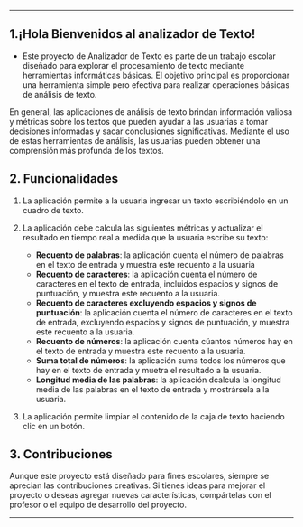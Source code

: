 ***

## 1.¡Hola Bienvenidos al analizador de Texto!

* Este proyecto de Analizador de Texto es parte de un trabajo escolar diseñado para explorar el
  procesamiento de texto mediante herramientas informáticas básicas. El objetivo principal es
  proporcionar una herramienta simple pero efectiva para realizar operaciones básicas de análisis
  de texto.

En general, las aplicaciones de análisis de texto brindan información
valiosa y métricas sobre los textos que pueden ayudar a las usuarias a
tomar decisiones informadas y sacar conclusiones significativas.
Mediante el uso de estas herramientas de análisis, las usuarias pueden
obtener una comprensión más profunda de los textos.

## 2. Funcionalidades

1. La aplicación permite a la usuaria ingresar un texto escribiéndolo
en un cuadro de texto.

2. La aplicación debe calcula las siguientes métricas y actualizar el
resultado en tiempo real a medida que la usuaria escribe su texto:

    - **Recuento de palabras**: la aplicación cuenta el número de
    palabras en el texto de entrada y muestra este recuento a la usuaria
    - **Recuento de caracteres**: la aplicación cuenta el número de
    caracteres en el texto de entrada, incluidos espacios y signos de
    puntuación, y muestra este recuento a la usuaria.
    - **Recuento de caracteres excluyendo espacios y signos de puntuación**:
    la aplicación cuenta el número de caracteres en el texto de
    entrada, excluyendo espacios y signos de puntuación, y muestra este recuento
    a la usuaria.
    - **Recuento de números**: la aplicación cuenta cúantos números hay en
    el texto de entrada y muestra este recuento a la usuaria.
    - **Suma total de números**: la aplicación suma todos los números que
    hay en el texto de entrada y muetra el resultado a la usuaria.
    - **Longitud media de las palabras**: la aplicación dcalcula la
    longitud media de las palabras en el texto de entrada y mostrársela a la usuaria.

3. La aplicación permite limpiar el contenido de la caja de texto haciendo
clic en un botón.


## 3. Contribuciones

Aunque este proyecto está diseñado para fines escolares, siempre se aprecian las contribuciones creativas. Si tienes ideas para mejorar el proyecto o deseas agregar nuevas características, compártelas con el profesor o el equipo de desarrollo del proyecto.

***
